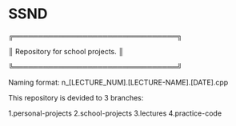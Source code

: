 # SSND
╔═════════════════════════════════╗ 

║ Repository for school projects. ║ 

╚═════════════════════════════════╝

Naming format: n_[LECTURE_NUM].[LECTURE-NAME].[DATE].cpp

This repository is devided to 3 branches:

1.personal-projects
2.school-projects
3.lectures
4.practice-code
